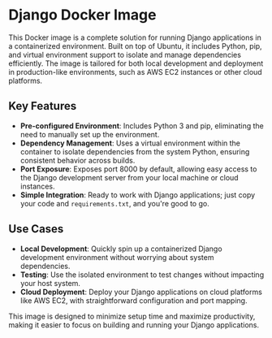 
# Django Docker Image

This Docker image is a complete solution for running Django applications in a containerized environment. Built on top of Ubuntu, it includes Python, pip, and virtual environment support to isolate and manage dependencies efficiently. The image is tailored for both local development and deployment in production-like environments, such as AWS EC2 instances or other cloud platforms.

## Key Features
- **Pre-configured Environment**: Includes Python 3 and pip, eliminating the need to manually set up the environment.
- **Dependency Management**: Uses a virtual environment within the container to isolate dependencies from the system Python, ensuring consistent behavior across builds.
- **Port Exposure**: Exposes port 8000 by default, allowing easy access to the Django development server from your local machine or cloud instances.
- **Simple Integration**: Ready to work with Django applications; just copy your code and `requirements.txt`, and you're good to go.

## Use Cases
- **Local Development**: Quickly spin up a containerized Django development environment without worrying about system dependencies.
- **Testing**: Use the isolated environment to test changes without impacting your host system.
- **Cloud Deployment**: Deploy your Django applications on cloud platforms like AWS EC2, with straightforward configuration and port mapping.

This image is designed to minimize setup time and maximize productivity, making it easier to focus on building and running your Django applications.
```
